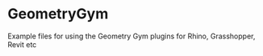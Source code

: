GeometryGym
===========

Example files for using the Geometry Gym plugins for Rhino, Grasshopper, Revit etc
